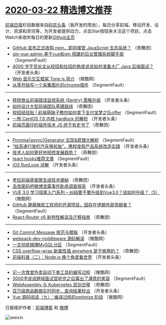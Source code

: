 # [2020-03-22 精选博文推荐](http://hao.caibaojian.com/date/2020/03/22)

[前端日报](http://caibaojian.com/c/news)栏目数据来自[码农头条](http://hao.caibaojian.com/)（我开发的爬虫），每日分享前端、移动开发、设计、资源和资讯等，为开发者提供动力，点击Star按钮来关注这个项目，点击Watch来收听每日的更新[Github主页](https://github.com/kujian/frontendDaily)
* [GitHub 宣布正式收购 npm，即将接管 JavaScript 生态系统？](http://hao.caibaojian.com/139680.html) （奇舞团）
* [gin-vue-admin 基于vue和gin 搭建的后台管理系统脚手架](http://hao.caibaojian.com/139972.html) （SegmentFault）
* [4000 字干货长文从校招和社招的角度说说如何准备大厂 Java 后端面试？](http://hao.caibaojian.com/139983.html) （开发者头条）
* [Web 音乐交互框架 Tone.js 简介](http://hao.caibaojian.com/139994.html) （推酷网）
* [从零开始写一个采集图片的chrome插件](http://hao.caibaojian.com/139973.html) （SegmentFault）

***
* [转转商业前端错误监控系统 (Sentry) 策略升级](http://hao.caibaojian.com/139984.html) （开发者头条）
* [如何设计大型前端团队基建路线](http://hao.caibaojian.com/139995.html) （奇舞团）
* [校招经验贴 | 前端萌妹子教你如何拿下支付宝梦之队offer](http://hao.caibaojian.com/139974.html) （SegmentFault）
* [一例 CentOS 7.6 内核 hardlock 的解析](http://hao.caibaojian.com/139985.html) （开发者头条）
* [前端页面仔的祖传技术 JS 终于有史书了](http://hao.caibaojian.com/139996.html) （奇舞团）

***
* [Promise|async|Generator 实现&amp;原理大解析](http://hao.caibaojian.com/139975.html) （SegmentFault）
* [“给高速行驶的汽车换轮胎”，携程度假产品系统改造实践](http://hao.caibaojian.com/139986.html) （开发者头条）
* [技术人如何更好地把控发展趋势？](http://hao.caibaojian.com/139997.html) （奇舞团）
* [react hooks推荐文章](http://hao.caibaojian.com/139976.html) （SegmentFault）
* [iOS RunLoop 详解](http://hao.caibaojian.com/139987.html) （开发者头条）

***
* [考拉前端骨架屏生成技术揭秘](http://hao.caibaojian.com/139998.html) （奇舞团）
* [去改密码吧微博泄露事件卧底调查报告](http://hao.caibaojian.com/139977.html) （开发者头条）
* [VUE 3.0 学习探索入门系列 &#8211; 纠结要不要升级到Vue3.0？该如何升级？（5）](http://hao.caibaojian.com/139988.html) （推酷网）
* [GitHub 屏蔽微软工程师的开源项目，因存在伊朗外部贡献者？](http://hao.caibaojian.com/139967.html) （SegmentFault）
* [React-Router v6 新特性解读及迁移指南](http://hao.caibaojian.com/139999.html) （奇舞团）

***
* [Git Commit Message 规范与模板](http://hao.caibaojian.com/139978.html) （开发者头条）
* [webpack-dev-middleware 源码解读](http://hao.caibaojian.com/139989.html) （推酷网）
* [一文彻底搞懂MySQL分区](http://hao.caibaojian.com/139968.html) （SegmentFault）
* [CSS overflow-wrap 新属性值 anywhere 是干嘛用的？](http://hao.caibaojian.com/140000.html) （奇舞团）
* [前端科普（二）：Node.js 换个角度看世界](http://hao.caibaojian.com/139979.html) （开发者头条）

***
* [记一次食堂外卖自动下单工具的编写过程](http://hao.caibaojian.com/139990.html) （推酷网）
* [3000字说说跨域面试官听完之后露出了满意的笑容](http://hao.caibaojian.com/139969.html) （SegmentFault）
* [WebAssembly 与 Kubernetes 双剑合璧](http://hao.caibaojian.com/140001.html) （奇舞团）
* [百万级商品数据实时同步，查询结果秒出](http://hao.caibaojian.com/139980.html) （开发者头条）
* [Vue 源码阅读（九）：编译过程的optimize 阶段](http://hao.caibaojian.com/139991.html) （推酷网）

日报维护作者：[前端博客](http://caibaojian.com/) 和 [微博](http://caibaojian.com/go/weibo)

![weixin](https://user-images.githubusercontent.com/3055447/38468989-651132ac-3b80-11e8-8e6b-15122322a9d7.png)